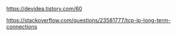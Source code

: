 https://devidea.tistory.com/60

https://stackoverflow.com/questions/23581777/tcp-ip-long-term-connections